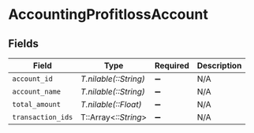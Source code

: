 # AccountingProfitlossAccount


## Fields

| Field                 | Type                  | Required              | Description           |
| --------------------- | --------------------- | --------------------- | --------------------- |
| `account_id`          | *T.nilable(::String)* | :heavy_minus_sign:    | N/A                   |
| `account_name`        | *T.nilable(::String)* | :heavy_minus_sign:    | N/A                   |
| `total_amount`        | *T.nilable(::Float)*  | :heavy_minus_sign:    | N/A                   |
| `transaction_ids`     | T::Array<*::String*>  | :heavy_minus_sign:    | N/A                   |